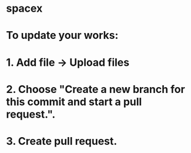 # spacex

# To update your works:
# 1. Add file -> Upload files
# 2. Choose "Create a new branch for this commit and start a pull request.".
# 3. Create pull request.
